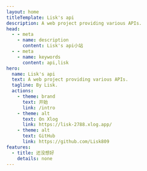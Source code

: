 ```yaml
---
layout: home
titleTemplate: Lisk's api
description: A web project providing various APIs.
head:
  - - meta
    - name: description
      content: Lisk's api小站
  - - meta
    - name: keywords
      content: api,lisk
hero:
  name: Lisk's api
  text: A web project providing various APIs.
  tagline: By Lisk.
  actions:
    - theme: brand
      text: 开始
      link: /intro
    - theme: alt
      text: On Xlog
      link: https://lisk-2788.xlog.app/
    - theme: alt
      text: GitHub
      link: https://github.com/Lisk809
features:
  - title: 还没想好
    details: none
---
```

